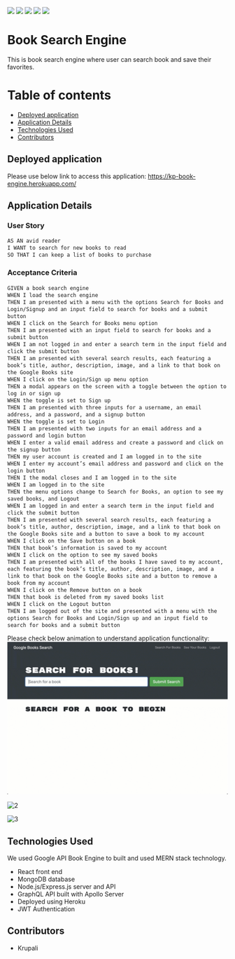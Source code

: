 ![](https://img.shields.io/badge/Database-MongoDB-darkgreen?style=flat-square&logo=mongoDB)
![](https://img.shields.io/badge/ExpressJs-grey?style=flat-square&logo=express&logoColor=%2361DAFB)
![](https://img.shields.io/badge/Front_End-React-aqua?style=flat-square&logo=react)
![](https://img.shields.io/badge/NodeJS-darkblue?style=flat-square&logo=nodedotjs)
![](https://img.shields.io/badge/GraphQL-purple?style=flat-square&logo=graphQL)

# Book Search Engine

This is book search engine where user can search book and save their favorites.

# Table of contents

- [Deployed application](#deployed-application)
- [Application Details](#application-details)
- [Technologies Used](#technologies-used)
- [Contributors](#contributors)

## Deployed application

Please use below link to access this application:
https://kp-book-engine.herokuapp.com/

## Application Details

### User Story

    AS AN avid reader
    I WANT to search for new books to read
    SO THAT I can keep a list of books to purchase

### Acceptance Criteria

    GIVEN a book search engine
    WHEN I load the search engine
    THEN I am presented with a menu with the options Search for Books and Login/Signup and an input field to search for books and a submit button
    WHEN I click on the Search for Books menu option
    THEN I am presented with an input field to search for books and a submit button
    WHEN I am not logged in and enter a search term in the input field and click the submit button
    THEN I am presented with several search results, each featuring a book’s title, author, description, image, and a link to that book on the Google Books site
    WHEN I click on the Login/Sign up menu option
    THEN a modal appears on the screen with a toggle between the option to log in or sign up
    WHEN the toggle is set to Sign up
    THEN I am presented with three inputs for a username, an email address, and a password, and a signup button
    WHEN the toggle is set to Login
    THEN I am presented with two inputs for an email address and a password and login button
    WHEN I enter a valid email address and create a password and click on the signup button
    THEN my user account is created and I am logged in to the site
    WHEN I enter my account’s email address and password and click on the login button
    THEN I the modal closes and I am logged in to the site
    WHEN I am logged in to the site
    THEN the menu options change to Search for Books, an option to see my saved books, and Logout
    WHEN I am logged in and enter a search term in the input field and click the submit button
    THEN I am presented with several search results, each featuring a book’s title, author, description, image, and a link to that book on the Google Books site and a button to save a book to my account
    WHEN I click on the Save button on a book
    THEN that book’s information is saved to my account
    WHEN I click on the option to see my saved books
    THEN I am presented with all of the books I have saved to my account, each featuring the book’s title, author, description, image, and a link to that book on the Google Books site and a button to remove a book from my account
    WHEN I click on the Remove button on a book
    THEN that book is deleted from my saved books list
    WHEN I click on the Logout button
    THEN I am logged out of the site and presented with a menu with the options Search for Books and Login/Sign up and an input field to search for books and a submit button

Please check below animation to understand application functionality:
![1](./Assets/21-mern-homework-demo-01.gif)

![2](./Assets/21-mern-homework-demo-02.gif)

![3](./Assets/21-mern-homework-demo-03.gif)

## Technologies Used

We used Google API Book Engine to built and used MERN stack technology.

- React front end
- MongoDB database
- Node.js/Express.js server and API
- GraphQL API built with Apollo Server
- Deployed using Heroku
- JWT Authentication

## Contributors

- Krupali
